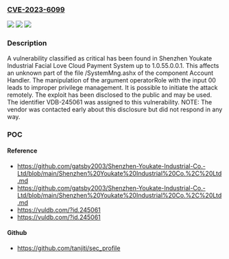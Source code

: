 ### [CVE-2023-6099](https://cve.mitre.org/cgi-bin/cvename.cgi?name=CVE-2023-6099)
![](https://img.shields.io/static/v1?label=Product&message=Facial%20Love%20Cloud%20Payment%20System&color=blue)
![](https://img.shields.io/static/v1?label=Version&message=%3D%201.0.55.0.0.0%20&color=brighgreen)
![](https://img.shields.io/static/v1?label=Vulnerability&message=CWE-269%20Improper%20Privilege%20Management&color=brighgreen)

### Description

A vulnerability classified as critical has been found in Shenzhen Youkate Industrial Facial Love Cloud Payment System up to 1.0.55.0.0.1. This affects an unknown part of the file /SystemMng.ashx of the component Account Handler. The manipulation of the argument operatorRole with the input 00 leads to improper privilege management. It is possible to initiate the attack remotely. The exploit has been disclosed to the public and may be used. The identifier VDB-245061 was assigned to this vulnerability. NOTE: The vendor was contacted early about this disclosure but did not respond in any way.

### POC

#### Reference
- https://github.com/gatsby2003/Shenzhen-Youkate-Industrial-Co.-Ltd/blob/main/Shenzhen%20Youkate%20Industrial%20Co.%2C%20Ltd.md
- https://github.com/gatsby2003/Shenzhen-Youkate-Industrial-Co.-Ltd/blob/main/Shenzhen%20Youkate%20Industrial%20Co.%2C%20Ltd.md
- https://vuldb.com/?id.245061
- https://vuldb.com/?id.245061

#### Github
- https://github.com/tanjiti/sec_profile

